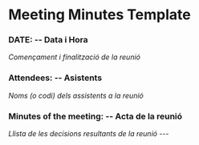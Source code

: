 # Meeting Minutes Template 

### DATE: -- Data i Hora  
_Començament i finalització de la reunió_ 

### Attendees: -- Asistents 
_Noms (o codi) dels assistents a la reunió_ 

### Minutes of the meeting: -- Acta de la reunió 
_Llista de les decisions resultants de la reunió_ --- 
